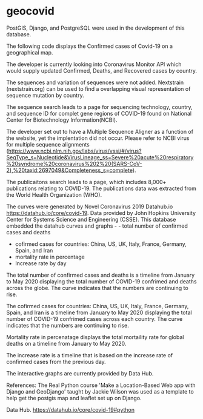 # geocovid
PostGIS, Django, and PostgreSQL were used in the development of this database.  



The following code displays the Confirmed cases of Covid-19 on a geographical map.

The developer is currently looking into Coronavirus Monitor API which would supply updated Confirmed, Deaths, and Recovered cases by country.

The sequences and variation of sequences were not added.  Nextstrain (nextstrain.org) can be used to find a overlapping visual representation of sequence mutation by country.

The sequence search leads to a page for sequencing technology, country, and sequence ID for complet gene regions of COVID-19 found on National Center for Biotechnology Information(NCBI). 

The developer set out to have a Multiple Sequence Aligner as a function of the website, yet the implentation did not occur.  Please refer to NCBI virus for multiple sequence alignments (https://www.ncbi.nlm.nih.gov/labs/virus/vssi/#/virus?SeqType_s=Nucleotide&VirusLineage_ss=Severe%20acute%20respiratory%20syndrome%20coronavirus%202%20(SARS-CoV-2),%20taxid:2697049&Completeness_s=complete).

The publicaitons search leads to a page, which includes 8,000+ publications relating to COVID-19.  The publications data was extracted from the World Health Organization (WHO).

The curves were generated by Novel Coronavirus 2019 Datahub.io https://datahub.io/core/covid-19.  Data provided by John Hopkins University Center for Systems Science and Engineering (CSSE).  This database embedded the datahub curves and graphs - - total number of confirmed cases and deaths
- cofirmed cases for countries: China, US, UK, Italy, France, Germany, Spain, and Iran
- mortality rate in percentage
- Increase rate by day

The total number of confirmed cases and deaths is a timeline from January to May 2020 displaying the total number of COVID-19 confrimed and deaths across the globe.  The curve indicates that the numbers are continuing to rise.  

The cofirmed cases for countries: China, US, UK, Italy, France, Germany, Spain, and Iran is a timeline from January to May 2020 displaying the total number of COVID-19 confrimed cases across each country.  The curve indicates that the numbers are continuing to rise. 

Mortality rate in percenatage displays the total mortaility rate for global deaths on a timeline from January to May 2020.   

The increase rate is a timeline that is based on the increase rate of confirmed cases from the previous day.

The interactive graphs are currently provided by Data Hub.



References:
The Real Python course 'Make a Location-Based Web app with Django and GeoDjango' taught by Jackie Wilson was used as a template to help get the postgis map and leaflet set up on Django. 

Data Hub. https://datahub.io/core/covid-19#python

